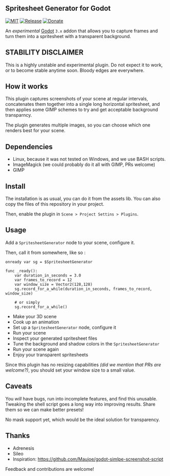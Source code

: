 
Spritesheet Generator for Godot
-------------------------------

[![MIT](https://img.shields.io/github/license/Goutte/godot-spritesheet-generator.svg)](https://github.com/Goutte/godot-spritesheet-generator)
[![Release](https://img.shields.io/github/release/Goutte/godot-spritesheet-generator.svg)](https://github.com/Goutte/godot-spritesheet-generator/releases)
[![Donate](https://img.shields.io/badge/%CE%9E-%E2%99%A5-blue.svg)](https://etherscan.io/address/0xB48C3B718a1FF3a280f574Ad36F04068d7EAf498)


An _experimental_ [Godot](https://godotengine.org/) `3.x` addon
that allows you to capture frames and turn them into a spritesheet
with a transparent background.


STABILITY DISCLAIMER
--------------------

This is a highly unstable and experimental plugin.
Do not expect it to work, or to become stable anytime soon.
Bloody edges are everywhere.


How it works
------------

This plugin captures screenshots of your scene at regular intervals,
concatenates them together into a single long horizontal spritesheet,
and then applies some GIMP schemes to try and get acceptable background transparncy.

The plugin generates multiple images, so you can choose which one renders best for your scene.


Dependencies
------------

- Linux, because it was not tested on Windows, and we use BASH scripts.
- ImageMagick (we could probably do it all with GIMP, PRs welcome)
- GIMP


Install
-------

The installation is as usual, you can do it from the assets lib.
You can also copy the files of this repository in your project.

Then, enable the plugin in `Scene > Project Settins > Plugins`.


Usage
-----

Add a `SpritesheetGenerator` node to your scene, configure it.

Then, call it from somewhere, like so :

``` gdscript
onready var sg = $SpritesheetGenerator

func _ready():
    var duration_in_seconds = 3.0
    var frames_to_record = 12
    var window_size = Vector2(128,128)
	sg.record_for_a_while(duration_in_seconds, frames_to_record, window_size)

	# or simply
	sg.record_for_a_while()
```


- Make your 3D scene
- Cook up an animation
- Set up a `SpritesheetGenerator` node, configure it
- Run your scene
- Inspect your generated spritesheet files
- Tune the background and shadow colors in the `SpritesheetGenerator`
- Run your scene again
- Enjoy your transparent spritesheets

Since this plugin has no resizing capabilities
_(did we mention that PRs are welcome?)_,
you should set your window size to a small value.


Caveats
-------

You *will* have bugs, run into incomplete features, and find this unusable.
Tweaking the shell script goes a long way into improving results.
Share them so we can make better presets!

No mask support yet, which would be the ideal solution for transparency.


Thanks
------

- Adrenesis
- Sileo
- Inspiration: https://github.com/Maujoe/godot-simlpe-screenshot-script


Feedback and contributions are welcome!



